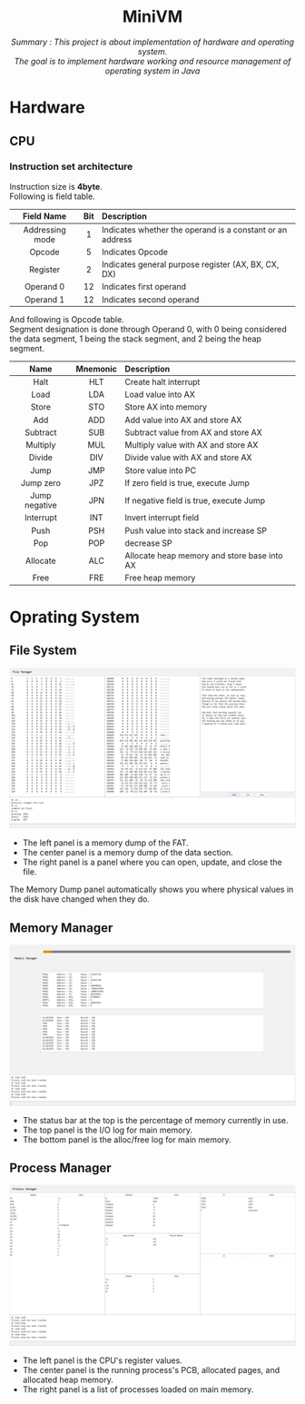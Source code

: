 <h1 align="center">MiniVM</h1>
<div align="center"><i>Summary : This project is about implementation of hardware and operating system.<br>
The goal is to implement hardware working and resource management of operating system in Java</i></div>

<h1>Hardware</h1>
<h2>CPU</h2>
<h3>Instruction set architecture</h3>

Instruction size is **4byte**.<br>
Following is field table.

|    Field Name     |  Bit  | Description                                               |
|:-----------------:|:-----:|:----------------------------------------------------------|
|  Addressing mode  |   1   | Indicates whether the operand is a constant or an address |
|      Opcode       |   5   | Indicates Opcode                                          |
|     Register      |   2   | Indicates general purpose register (AX, BX, CX, DX)       |
|     Operand 0     |  12   | Indicates first operand                                   |
|     Operand 1     |  12   | Indicates second operand                                  |

And following is Opcode table.<br>
Segment designation is done through Operand 0, with 0 being considered the data segment, 1 being the stack segment, and
2 being the heap segment.

|     Name      | Mnemonic | Description                                 |                                                  
|:-------------:|:--------:|:--------------------------------------------|
|     Halt      |   HLT    | Create halt interrupt                       |                                             
|     Load      |   LDA    | Load value into AX                          |                                               
|     Store     |   STO    | Store AX into memory                        | 
|      Add      |   ADD    | Add value into AX and store AX              |                                                  
|   Subtract    |   SUB    | Subtract value from AX and store AX         |                                                  
|   Multiply    |   MUL    | Multiply value with AX and store AX         |                                                  
|    Divide     |   DIV    | Divide value with AX and store AX           |                                                  
|     Jump      |   JMP    | Store value into PC                         |                                                  
|   Jump zero   |   JPZ    | If zero field is true, execute Jump         |                                                  
| Jump negative |   JPN    | If negative field is true, execute Jump     |                                                  
|   Interrupt   |   INT    | Invert interrupt field                      |                                                  
|     Push      |   PSH    | Push value into stack and increase SP       |                                                  
|      Pop      |   POP    | decrease SP                                 |                                                  
|   Allocate    |   ALC    | Allocate heap memory and store base into AX |                                                  
|     Free      |   FRE    | Free heap memory                            |                                                  

# Oprating System

## File System

![file_system.png](images%2Ffile_system.png)

- The left panel is a memory dump of the FAT.
- The center panel is a memory dump of the data section.
- The right panel is a panel where you can open, update, and close the file.

The Memory Dump panel automatically shows you where physical values in the disk have changed when they do.

## Memory Manager

![memory_manager.png](images%2Fmemory_manager.png)

- The status bar at the top is the percentage of memory currently in use.
- The top panel is the I/O log for main memory.
- The bottom panel is the alloc/free log for main memory.

## Process Manager

![procrss_manager.png](images%2Fprocrss_manager.png)

- The left panel is the CPU's register values.
- The center panel is the running process's PCB, allocated pages, and allocated heap memory.
- The right panel is a list of processes loaded on main memory.
